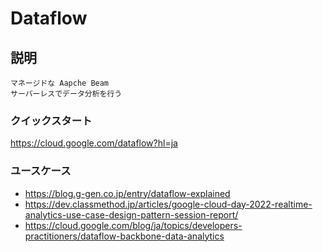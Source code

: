 # Dataflow

## 説明

```
マネージドな Aapche Beam
サーバーレスでデータ分析を行う
```

### クイックスタート

https://cloud.google.com/dataflow?hl=ja

### ユースケース

+ https://blog.g-gen.co.jp/entry/dataflow-explained
+ https://dev.classmethod.jp/articles/google-cloud-day-2022-realtime-analytics-use-case-design-pattern-session-report/
+ https://cloud.google.com/blog/ja/topics/developers-practitioners/dataflow-backbone-data-analytics
